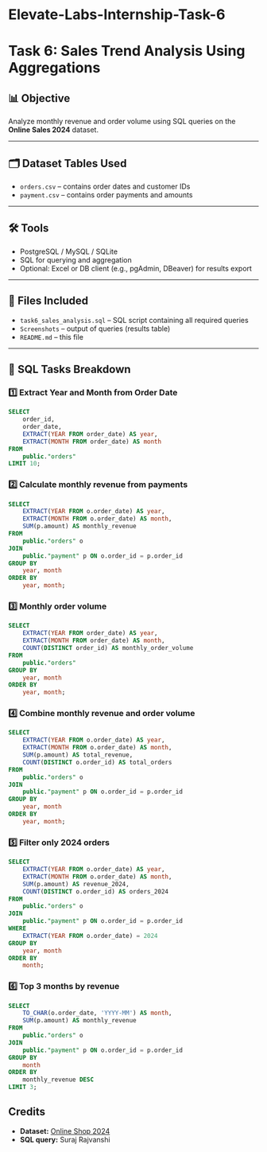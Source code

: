 # Elevate-Labs-Internship-Task-6

# Task 6: Sales Trend Analysis Using Aggregations

## 📊 Objective
Analyze monthly revenue and order volume using SQL queries on the **Online Sales 2024** dataset.

---

## 🗂️ Dataset Tables Used
- `orders.csv` – contains order dates and customer IDs
- `payment.csv` – contains order payments and amounts

---

## 🛠️ Tools
- PostgreSQL / MySQL / SQLite
- SQL for querying and aggregation
- Optional: Excel or DB client (e.g., pgAdmin, DBeaver) for results export

---

## 📄 Files Included
- `task6_sales_analysis.sql` – SQL script containing all required queries
- `Screenshots` – output of queries (results table)
- `README.md` – this file

---

## 📌 SQL Tasks Breakdown

### 1️⃣ Extract Year and Month from Order Date
```sql
SELECT 
    order_id,
    order_date,
    EXTRACT(YEAR FROM order_date) AS year,
    EXTRACT(MONTH FROM order_date) AS month
FROM 
    public."orders"
LIMIT 10;
```
### 2️⃣ Calculate monthly revenue from payments
```sql
SELECT 
    EXTRACT(YEAR FROM o.order_date) AS year,
    EXTRACT(MONTH FROM o.order_date) AS month,
    SUM(p.amount) AS monthly_revenue
FROM 
    public."orders" o
JOIN 
    public."payment" p ON o.order_id = p.order_id
GROUP BY 
    year, month
ORDER BY 
    year, month;
```
### 3️⃣ Monthly order volume
```sql
SELECT 
    EXTRACT(YEAR FROM order_date) AS year,
    EXTRACT(MONTH FROM order_date) AS month,
    COUNT(DISTINCT order_id) AS monthly_order_volume
FROM 
    public."orders"
GROUP BY 
    year, month
ORDER BY 
    year, month;
```
### 4️⃣ Combine monthly revenue and order volume
```sql
SELECT 
    EXTRACT(YEAR FROM o.order_date) AS year,
    EXTRACT(MONTH FROM o.order_date) AS month,
    SUM(p.amount) AS total_revenue,
    COUNT(DISTINCT o.order_id) AS total_orders
FROM 
    public."orders" o
JOIN 
    public."payment" p ON o.order_id = p.order_id
GROUP BY 
    year, month
ORDER BY 
    year, month;
```
### 5️⃣ Filter only 2024 orders
```sql
SELECT 
    EXTRACT(YEAR FROM o.order_date) AS year,
    EXTRACT(MONTH FROM o.order_date) AS month,
    SUM(p.amount) AS revenue_2024,
    COUNT(DISTINCT o.order_id) AS orders_2024
FROM 
    public."orders" o
JOIN 
    public."payment" p ON o.order_id = p.order_id
WHERE 
    EXTRACT(YEAR FROM o.order_date) = 2024
GROUP BY 
    year, month
ORDER BY 
    month;
```
### 6️⃣ Top 3 months by revenue
```sql
SELECT 
    TO_CHAR(o.order_date, 'YYYY-MM') AS month,
    SUM(p.amount) AS monthly_revenue
FROM 
    public."orders" o
JOIN 
    public."payment" p ON o.order_id = p.order_id
GROUP BY 
    month
ORDER BY 
    monthly_revenue DESC
LIMIT 3;
```
## Credits

- **Dataset:** [Online Shop 2024](https://www.kaggle.com/datasets/marthadimgba/online-shop-2024/data)
- **SQL query:** Suraj Rajvanshi
